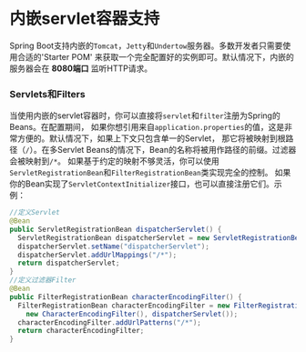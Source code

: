 内嵌servlet容器支持
==========================
Spring Boot支持内嵌的`Tomcat`，`Jetty`和`Undertow`服务器。多数开发者只需要使用合适的'Starter POM'
来获取一个完全配置好的实例即可。默认情况下，内嵌的服务器会在 **8080端口** 监听HTTP请求。

### Servlets和Filters
当使用内嵌的servlet容器时，你可以直接将`servlet`和`filter`注册为Spring的Beans。在配置期间，
如果你想引用来自`application.properties`的值，这是非常方便的。默认情况下，如果上下文只包含单一的Servlet，
那它将被映射到根路径（`/`）。在多Servlet Beans的情况下，Bean的名称将被用作路径的前缀。过滤器会被映射到`/*`。
如果基于约定的映射不够灵活，你可以使用`ServletRegistrationBean`和`FilterRegistrationBean`类实现完全的控制。 如果你的Bean实现了`ServletContextInitializer`接口，也可以直接注册它们。示例：
```java
//定义Servlet
@Bean
public ServletRegistrationBean dispatcherServlet() {
  ServletRegistrationBean dispatcherServlet = new ServletRegistrationBean(new DispatcherServlet());
  dispatcherServlet.setName("dispatcherServlet");
  dispatcherServlet.addUrlMappings("/*");
  return dispatcherServlet;
}
//定义过滤器Filter
@Bean
public FilterRegistrationBean characterEncodingFilter() {
  FilterRegistrationBean characterEncodingFilter = new FilterRegistrationBean(
    new CharacterEncodingFilter(), dispatcherServlet());
  characterEncodingFilter.addUrlPatterns("/*");
  return characterEncodingFilter;
}
```
